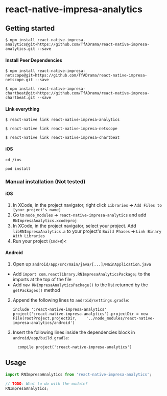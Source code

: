 # react-native-impresa-analytics

## Getting started

`$ npm install react-native-impresa-analytics@git+https://github.com/TfADrama/react-native-impresa-analytics.git --save`

#### Install Peer Dependencies
`$ npm install react-native-impresa-netscope@git+https://github.com/TfADrama/react-native-impresa-netscope.git --save`

`$ npm install react-native-impresa-chartbeat@git+https://github.com/TfADrama/react-native-impresa-chartbeat.git --save`

#### Link everything
`$ react-native link react-native-impresa-analytics`

`$ react-native link react-native-impresa-netscope`

`$ react-native link react-native-impresa-chartbeat`

#### iOS
`cd /ios`

`pod install`


### Manual installation (Not tested)


#### iOS

1. In XCode, in the project navigator, right click `Libraries` ➜ `Add Files to [your project's name]`
2. Go to `node_modules` ➜ `react-native-impresa-analytics` and add `RNImpresaAnalytics.xcodeproj`
3. In XCode, in the project navigator, select your project. Add `libRNImpresaAnalytics.a` to your project's `Build Phases` ➜ `Link Binary With Libraries`
4. Run your project (`Cmd+R`)<

#### Android

1. Open up `android/app/src/main/java/[...]/MainApplication.java`
  - Add `import com.reactlibrary.RNImpresaAnalyticsPackage;` to the imports at the top of the file
  - Add `new RNImpresaAnalyticsPackage()` to the list returned by the `getPackages()` method
2. Append the following lines to `android/settings.gradle`:
  	```
  	include ':react-native-impresa-analytics'
  	project(':react-native-impresa-analytics').projectDir = new File(rootProject.projectDir, 	'../node_modules/react-native-impresa-analytics/android')
  	```
3. Insert the following lines inside the dependencies block in `android/app/build.gradle`:
  	```
      compile project(':react-native-impresa-analytics')
  	```


## Usage
```javascript
import RNImpresaAnalytics from 'react-native-impresa-analytics';

// TODO: What to do with the module?
RNImpresaAnalytics;
```
  
